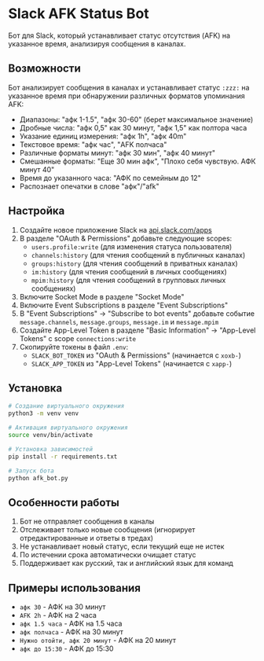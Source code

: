 # Slack AFK Status Bot

Бот для Slack, который устанавливает статус отсутствия (AFK) на указанное время, анализируя сообщения в каналах.

## Возможности

Бот анализирует сообщения в каналах и устанавливает статус `:zzz:` на указанное время при обнаружении различных форматов упоминания AFK:

* Диапазоны: "афк 1-1.5", "афк 30-60" (берет максимальное значение)
* Дробные числа: "афк 0,5" как 30 минут, "афк 1,5" как полтора часа
* Указание единиц измерения: "афк 1h", "афк 40m"
* Текстовое время: "афк час", "AFK полчаса"
* Различные форматы минут: "афк 30 мин", "афк 40 минут"
* Смешанные форматы: "Еще 30 мин афк", "Плохо себя чувствую. АФК минут 40"
* Время до указанного часа: "АФК по семейным до 12"
* Распознает опечатки в слове "афк"/"afk"

## Настройка

1. Создайте новое приложение Slack на [api.slack.com/apps](https://api.slack.com/apps)
2. В разделе "OAuth & Permissions" добавьте следующие scopes:
   - `users.profile:write` (для изменения статуса пользователя)
   - `channels:history` (для чтения сообщений в публичных каналах)
   - `groups:history` (для чтения сообщений в приватных каналах)
   - `im:history` (для чтения сообщений в личных сообщениях)
   - `mpim:history` (для чтения сообщений в групповых личных сообщениях)
3. Включите Socket Mode в разделе "Socket Mode"
4. Включите Event Subscriptions в разделе "Event Subscriptions"
5. В "Event Subscriptions" → "Subscribe to bot events" добавьте событие `message.channels`, `message.groups`, `message.im` и `message.mpim`
6. Создайте App-Level Token в разделе "Basic Information" → "App-Level Tokens" с scope `connections:write`
7. Скопируйте токены в файл `.env`:
   - `SLACK_BOT_TOKEN` из "OAuth & Permissions" (начинается с `xoxb-`)
   - `SLACK_APP_TOKEN` из "App-Level Tokens" (начинается с `xapp-`)

## Установка

```bash
# Создание виртуального окружения
python3 -m venv venv

# Активация виртуального окружения
source venv/bin/activate

# Установка зависимостей
pip install -r requirements.txt

# Запуск бота
python afk_bot.py
```

## Особенности работы

1. Бот не отправляет сообщения в каналы
2. Отслеживает только новые сообщения (игнорирует отредактированные и ответы в тредах)
3. Не устанавливает новый статус, если текущий еще не истек
4. По истечении срока автоматически очищает статус
5. Поддерживает как русский, так и английский язык для команд

## Примеры использования

* `афк 30` - АФК на 30 минут
* `AFK 2h` - АФК на 2 часа
* `афк 1.5 часа` - АФК на 1.5 часа
* `афк полчаса` - АФК на 30 минут
* `Нужно отойти, афк 20 минут` - АФК на 20 минут
* `афк до 15:30` - АФК до 15:30 